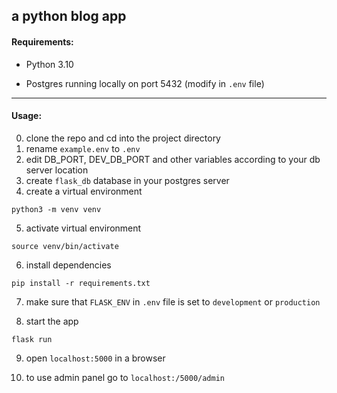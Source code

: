 ## a python blog app


#### Requirements:

* Python 3.10

* Postgres running locally on port 5432 (modify in `.env` file)

---

#### Usage:

0. clone the repo and cd into the project directory
1. rename `example.env` to `.env`
2. edit DB_PORT, DEV_DB_PORT and other variables according to your db server location
3. create `flask_db` database in your postgres server
4. create a virtual environment 

`python3 -m venv venv`

5. activate virtual environment

`source venv/bin/activate`

6. install dependencies

`pip install -r requirements.txt`

7. make sure that `FLASK_ENV` in `.env` file is set to `development` or `production`

8. start the app

`flask run`
    
9. open `localhost:5000` in a browser

10. to use admin panel go to `localhost:/5000/admin`
